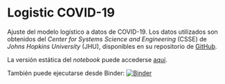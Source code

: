 # Logistic COVID-19

Ajuste del modelo logístico a datos de COVID-19. Los datos utilizados son
obtenidos del *Center for Systems Science and Engineering* (CSSE) de
*Johns Hopkins University* (JHU), disponibles en su repositorio de
[GitHub](https://github.com/CSSEGISandData/COVID-19).

La versión estática del *notebook* puede accederse [aquí](https://nbviewer.jupyter.org/github/manuxch/logistic-covid19/blob/master/Logistic_model_COVID-19.ipynb?flush_cache=true).

También puede ejecutarse desde Binder:  [![Binder](https://mybinder.org/badge_logo.svg)](https://mybinder.org/v2/gh/manuxch/logistic-covid19/master?filepath=Logistic_model_COVID-19.ipynb)


